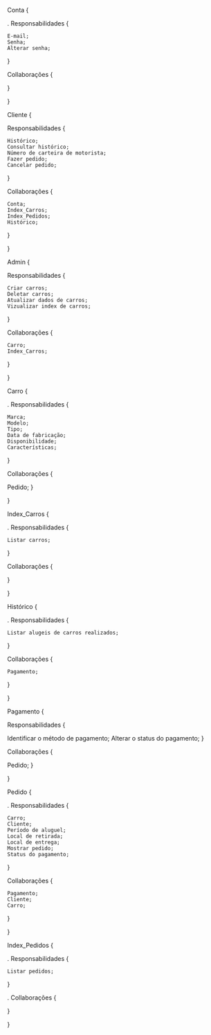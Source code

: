 Conta { 

. Responsabilidades {

    E-mail;
    Senha;
    Alterar senha;
}

  Collaborações {
   
  }
  
}

Cliente {

  Responsabilidades {
  
    Histórico;
    Consultar histórico;
    Número de carteira de motorista;
    Fazer pedido;
    Cancelar pedido;
  }
  
  Collaborações {
  
    Conta;
    Index_Carros;
    Index_Pedidos;
    Histórico;
  }
  
}

Admin {

  Responsabilidades {
  
    Criar carros;
    Deletar carros;
    Atualizar dados de carros;
    Vizualizar index de carros;
  }
  
  Collaborações {
  
    Carro;
    Index_Carros;
  }
  
}

Carro {

. Responsabilidades {

    Marca;
    Modelo;
    Tipo;
    Data de fabricação;
    Disponibilidade;
    Características;
}

 Collaborações {
 
   Pedido;
 }
 
}

Index_Carros {

. Responsabilidades {

    Listar carros;
}

  Collaborações {
  
  }
  
}

Histórico {

. Responsabilidades {

    Listar alugeis de carros realizados;
}

  Collaborações {
  
    Pagamento;
  }
  
}

Pagamento {

 Responsabilidades {
 
   Identificar o método de pagamento;
   Alterar o status do pagamento;
 }
 
 Collaborações {
 
   Pedido;
 }
 
}

Pedido {

. Responsabilidades {

    Carro;
    Cliente;
    Período de aluguel;
    Local de retirada;
    Local de entrega;
    Mostrar pedido;
    Status do pagamento;
}

  Collaborações {
  
    Pagamento;
    Cliente;
    Carro;
  }
  
}

Index_Pedidos {

. Responsabilidades {

    Listar pedidos;
}

. Collaborações {

}

}
